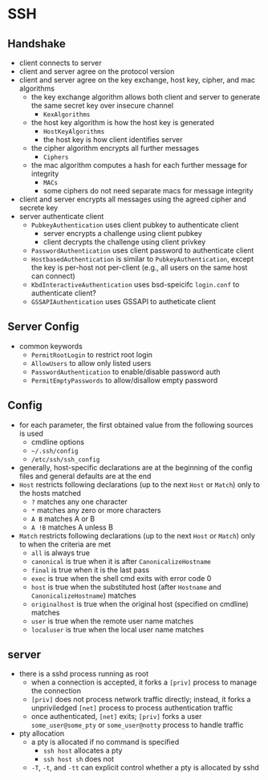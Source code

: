 SSH
===

## Handshake

- client connects to server
- client and server agree on the protocol version
- client and server agree on the key exchange, host key, cipher, and mac
  algorithms
  - the key exchange algorithm allows both client and server to generate the
    same secret key over insecure channel
    - `KexAlgorithms`
  - the host key algorithm is how the host key is generated
    - `HostKeyAlgorithms`
    - the host key is how client identifies server
  - the cipher algorithm encrypts all further messages
    - `Ciphers`
  - the mac algorithm computes a hash for each further message for integrity
    - `MACs`
    - some ciphers do not need separate macs for message integrity
- client and server encrypts all messages using the agreed cipher and secrete
  key
- server authenticate client
  - `PubkeyAuthentication` uses client pubkey to authenticate client
    - server encrypts a challenge using client pubkey
    - client decrypts the challenge using client privkey
  - `PasswordAuthentication` uses client password to authenticate client
  - `HostbasedAuthentication` is similar to `PubkeyAuthentication`, except the
    key is per-host not per-client (e.g., all users on the same host can connect)
  - `KbdInteractiveAuthentication` uses bsd-speicifc `login.conf`  to
    authenticate client?
  - `GSSAPIAuthentication` uses GSSAPI to autheticate client

## Server Config

- common keywords
  - `PermitRootLogin` to restrict root login
  - `AllowUsers` to allow only listed users
  - `PasswordAuthentication` to enable/disable password auth
  - `PermitEmptyPasswords` to allow/disallow empty password

## Config

- for each parameter, the first obtained value from the following sources is
  used
  - cmdline options
  - `~/.ssh/config`
  - `/etc/ssh/ssh_config`
- generally, host-specific declarations are at the beginning of the config
  files and general defaults are at the end
- `Host` restricts following declarations (up to the next `Host` or `Match`)
  only to the hosts matched
  - `?` matches any one character
  - `*` matches any zero or more characters
  - `A B` matches A or B
  - `A !B` matches A unless B
- `Match` restricts following declarations (up to the next `Host` or `Match`)
  only to when the criteria are met
  - `all` is always true
  - `canonical` is true when it is after `CanonicalizeHostname`
  - `final` is true when it is the last pass
  - `exec` is true when the shell cmd exits with error code 0
  - `host` is true when the substituted host (after `Hostname` and
    `CanonicalizeHostname`) matches
  - `originalhost` is true when the original host (specified on cmdline)
    matches
  - `user` is true when the remote user name matches
  - `localuser` is true when the local user name matches

## server

- there is a sshd process running as root
  - when a connection is accepted, it forks a `[priv]` process to manage the
    connection
  - `[priv]` does not process network traffic directly; instead, it forks a
    unpriviledged `[net]` process to process authentication traffic
  - once authenticated, `[net]` exits; `[priv]` forks a user
    `some_user@some_pty` or `some_user@notty` process to handle traffic
- pty allocation
  - a pty is allocated if no command is specified
    - `ssh host` allocates a pty
    - `ssh host sh` does not
  - `-T`, `-t`, and `-tt` can explicit control whether a pty is allocated by
    sshd
